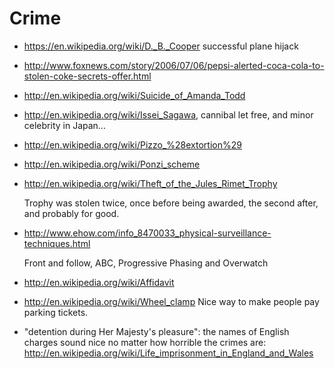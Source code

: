 # Crime

-   <https://en.wikipedia.org/wiki/D._B._Cooper> successful plane hijack

-   <http://www.foxnews.com/story/2006/07/06/pepsi-alerted-coca-cola-to-stolen-coke-secrets-offer.html>

-   <http://en.wikipedia.org/wiki/Suicide_of_Amanda_Todd>

-   <http://en.wikipedia.org/wiki/Issei_Sagawa>, cannibal let free, and minor celebrity in Japan...

-   <http://en.wikipedia.org/wiki/Pizzo_%28extortion%29>

-   <http://en.wikipedia.org/wiki/Ponzi_scheme>

-   <http://en.wikipedia.org/wiki/Theft_of_the_Jules_Rimet_Trophy>

    Trophy was stolen twice, once before being awarded, the second after, and probably for good.

-   <http://www.ehow.com/info_8470033_physical-surveillance-techniques.html>

    Front and follow, ABC, Progressive Phasing and Overwatch

-   <http://en.wikipedia.org/wiki/Affidavit>

-   <http://en.wikipedia.org/wiki/Wheel_clamp> Nice way to make people pay parking tickets.

-   "detention during Her Majesty's pleasure": the names of English charges sound nice no matter how horrible the crimes are: <http://en.wikipedia.org/wiki/Life_imprisonment_in_England_and_Wales>
